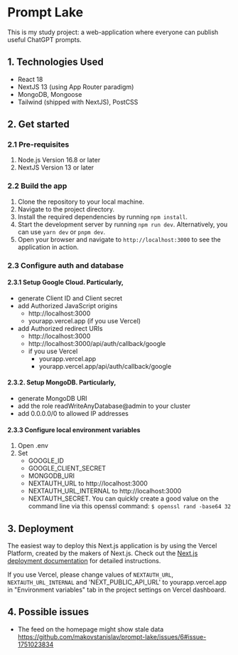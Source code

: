 # Prompt Lake

This is my study project: a web-application where everyone can publish useful ChatGPT prompts. 


## 1. Technologies Used

- React 18
- NextJS 13 (using App Router paradigm)
- MongoDB, Mongoose
- Tailwind (shipped with NextJS), PostCSS

## 2. Get started

### 2.1 Pre-requisites
1. Node.js Version 16.8 or later 
2. NextJS Version 13 or later

### 2.2 Build the app

1. Clone the repository to your local machine.
2. Navigate to the project directory.
3. Install the required dependencies by running `npm install`.
4. Start the development server by running `npm run dev`. Alternatively, you can use `yarn dev` or `pnpm dev`.
5. Open your browser and navigate to `http://localhost:3000` to see the application in action.

### 2.3 Configure auth and database

#### 2.3.1 Setup Google Cloud. Particularly, 
- generate Client ID and Client secret 
- add Authorized JavaScript origins
    - http://localhost:3000
    - yourapp.vercel.app (if you use Vercel)
- add Authorized redirect URIs
    - http://localhost:3000
    - http://localhost:3000/api/auth/callback/google
    - if you use Vercel
        - yourapp.vercel.app
        - yourapp.vercel.app/api/auth/callback/google

#### 2.3.2. Setup MongoDB. Particularly,
- generate MongoDB URI
- add the role readWriteAnyDatabase@admin to your cluster
- add 0.0.0.0/0 to allowed IP addresses

#### 2.3.3 Configure local environment variables
1. Open .env
2. Set 
    - GOOGLE_ID
    - GOOGLE_CLIENT_SECRET
    - MONGODB_URI
    - NEXTAUTH_URL to http://localhost:3000
    - NEXTAUTH_URL_INTERNAL to http://localhost:3000 
    - NEXTAUTH_SECRET. You can quickly create a good value on the command line via this openssl command: 
    ```$ openssl rand -base64 32```


## 3. Deployment

The easiest way to deploy this Next.js application is by using the Vercel Platform, created by the makers of Next.js. Check out the [Next.js deployment documentation](https://nextjs.org/docs/deployment) for detailed instructions. 

If you use Vercel, please change values of `NEXTAUTH_URL`, `NEXTAUTH_URL_INTERNAL` and 'NEXT_PUBLIC_API_URL' to yourapp.vercel.app in "Environment variables" tab in the project settings on Vercel dashboard.


## 4. Possible issues

- The feed on the homepage might show stale data https://github.com/makovstanislav/prompt-lake/issues/6#issue-1751023834 
